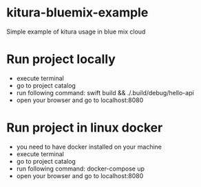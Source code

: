 # kitura-bluemix-example
Simple example of kitura usage in blue mix cloud

# Run project locally
- execute terminal
- go to project catalog
- run following command: swift build && ./.build/debug/hello-api
- open your browser and go to localhost:8080

# Run project in linux docker
- you need to have docker installed on your machine
- execute terminal
- go to project catalog
- run following command: docker-compose up
- open your browser and go to localhost:8080
